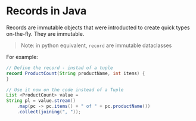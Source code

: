 # Records in Java

Records are immutable objects that were introducted to create quick types on-the-fly. They are immutable.

> Note: in python equivalent, `record` are immutable dataclasses

For example:

```java
// Define the record - instad of a tuple
record ProductCount(String productName, int items) {
}

// Use it now on the code instead of a Tuple
List <ProductCount> value =
String pl = value.stream()
    .map(pc -> pc.items() + " of " + pc.productName())
    .collect(joining(", "));
```
